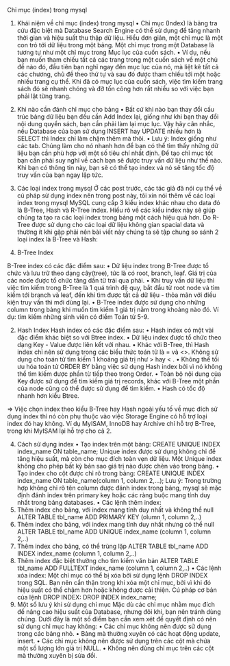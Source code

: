 ﻿Chỉ mục (index) trong mysql

1. Khái niệm về chỉ mục (index) trong mysql
       • Chỉ mục (Index) là bảng tra cứu đặc biệt mà Database Search Engine có thể sử dụng để tăng nhanh thời gian và hiệu suất thu thập dữ liệu. Hiểu đơn giản, một chỉ mục là một con trỏ tới dữ liệu trong một bảng. Một chỉ mục trong một Database là tương tự như một chỉ mục trong Mục lục của cuốn sách.
       • Ví dụ, nếu bạn muốn tham chiếu tất cả các trang trong một cuốn sách về một chủ đề nào đó, đầu tiên bạn nghĩ ngay đến mục lục của nó, mà liệt kê tất cả các chương, chủ đề theo thứ tự và sau đó được tham chiếu tới một hoặc nhiều trang cụ thể. Khi đã có mục lục của cuốn sách, việc tìm kiếm trang sách đó sẽ nhanh chóng và đỡ tốn công hơn rất nhiều so với việc bạn phải lật từng trang.
       
2. Khi nào cần đánh chỉ mục cho bảng
       • Bất cứ khi nào bạn thay đổi cấu trúc bảng dữ liệu bạn đều cần Add Index lại, giống như khi bạn thay đổi nội dung quyển sách, bạn cần phải làm lại mục lục. Vậy hãy cân nhắc, nếu Database của bạn sử dụng INSERT hay UPDATE nhiều hơn là SELECT thì Index chỉ làm chậm thêm mà thôi.
       • Lưu ý: Index giống như các tab. Chúng làm cho nó nhanh hơn để bạn có thể tìm thấy những dữ liệu bạn cần phù hợp với một số tiêu chí nhất định. Để tạo chỉ mục tốt bạn cần phải suy nghĩ về cách bạn sẽ được truy vấn dữ liệu như thế nào. Khi bạn có thông tin này, bạn sẽ có thể tạo index và nó sẽ tăng tốc độ truy vấn của bạn ngay lập tức.
       
3. Các loại index trong mysql
       Ở các post trước, các tác giả đã nói cụ thể về cú pháp sử dụng index nên trong post này, tôi xin nói thêm về các loại index trong mysql
MySQL cung cấp 3 kiểu index khác nhau cho data đó là B-Tree, Hash và R-Tree index. Hiểu rõ về các kiểu index này sẽ giúp chúng ta tạo ra các loại index trong bảng một cách hiệu quả hơn. Do R-Tree được sử dụng cho các loại dữ liệu không gian spacial data và thường ít khi gặp phải nên bài viết này chúng ta sẽ tập chung so sánh 2 loại index là B-Tree và Hash:
1. B-Tree Index

B-Tree index có các đặc điểm sau:
       • Dữ liệu index trong B-Tree được tổ chức và lưu trữ theo dạng cây(tree), tức là có root, branch, leaf. Giá trị của các node được tổ chức tăng dần từ trái qua phải.
       • Khi truy vấn dữ liệu thì việc tìm kiếm trong B-Tree là 1 quá trình đệ quy, bắt đầu từ root node và tìm kiếm tới branch và leaf, đến khi tìm được tất cả dữ liệu - thỏa mãn với điều kiện truy vấn thì mới dùng lại.
       • B-Tree index được sử dụng cho những column trong bảng khi muốn tìm kiếm 1 giá trị nằm trong khoảng nào đó. Ví dụ: tìm kiếm những sinh viên có điểm Toán từ 5-9.
       
2. Hash Index
Hash index có các đặc điểm sau:
       • Hash index có một vài đặc điểm khác biệt so với Btree index.
       • Dữ liệu index được tổ chức theo dạng Key - Value được liên kết với nhau.
       • Khác với B-Tree, thì Hash index chỉ nên sử dụng trong các biểu thức toán tử là = và <>. Không sử dụng cho toán từ tìm kiếm 1 khoảng giá trị như > hay < .
       • Không thể tối ưu hóa toán tử ORDER BY bằng việc sử dụng Hash index bởi vì nó không thể tìm kiếm được phần từ tiếp theo trong Order.
       • Toàn bộ nội dung của Key được sử dụng để tìm kiếm giá trị records, khác với B-Tree một phần của node cũng có thể được sử dụng để tìm kiếm.
       • Hash có tốc độ nhanh hơn kiểu Btree.
       
=> Việc chọn index theo kiểu B-Tree hay Hash ngoài yếu tố về mục đích sử dụng index thì nó còn phụ thuộc vào việc Storage Engine có hỗ trợ loại index đó hay không. Ví dụ MyISAM, InnoDB hay Archive chỉ hỗ trợ B-Tree, trong khi MyISAM lại hỗ trợ cho cả 2.

4. Cách sử dụng index
       • Tạo index trên một bảng:
CREATE UNIQUE INDEX index_name
ON table_name;
Unique index được sử dụng không chỉ để tăng hiệu suất, mà còn cho mục đích toàn vẹn dữ liệu. Một Unique index không cho phép bất kỳ bản sao giá trị nào được chèn vào trong bảng.
       • Tạo index cho cột được chỉ rõ trong bảng:
CREATE UNIQUE INDEX index_name
ON table_name(column 1, column 2,...);
Lưu ý: Trong trường hợp không chỉ rõ tên column được đánh index trong bảng, mysql sẽ mặc định đánh index trên primary key hoặc các ràng buộc mang tính duy nhất trong bảng databases.
       • Các lệnh thêm index:
1. Thêm index cho bảng, với index mang tính duy nhất và không thể null
ALTER TABLE tbl_name ADD PRIMARY KEY (olumn 1, column 2,..)
2. Thêm index cho bảng, với index mang tính duy nhất nhưng có thể null
ALTER TABLE tbl_name ADD UNIQUE index_name (column 1, column 2,..)
3. Thêm index cho bảng, có thể trùng lặp
ALTER TABLE tbl_name ADD INDEX index_name (column 1, column 2,..)
4. Thêm index đặc biệt thường cho tìm kiếm văn bản
ALTER TABLE tbl_name ADD FULLTEXT index_name (column 1, column 2,..)
       • Các lệnh xóa index:
Một chỉ mục có thể bị xóa bởi sử dụng lệnh DROP INDEX trong SQL. Bạn nên cẩn thận trong khi xóa một chỉ mục, bởi vì khi đó hiệu suất có thể chậm hơn hoặc không được cải thiện.
Cú pháp cơ bản của lệnh DROP INDEX:
DROP INDEX index_name;
5. Một số lưu ý khi sử dụng chỉ mục
Mặc dù các chỉ mục nhằm mục đích để nâng cao hiệu suất của Database, nhưng đôi khi, bạn nên tránh dùng chúng. Dưới đây là một số điểm bạn cần xem xét để quyết định có nên sử dụng chỉ mục hay không:
       • Các chỉ mục không nên được sử dụng trong các bảng nhỏ.
       • Bảng mà thường xuyên có các hoạt động update, insert.
       • Các chỉ mục không nên được sử dụng trên các cột mà chứa một số lượng lớn giá trị NULL.
       • Không nên dùng chỉ mục trên các cột mà thường xuyên bị sửa đổi.


